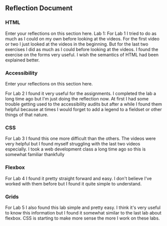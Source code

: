 ## Reflection Document

### HTML

Enter your reflections on this section here.
Lab 1:
For Lab 1 I tried to do as much as I could on my own before looking at the videos. For the first video or two I just looked at the videos in the beginning.
But for the last two exercises I did as much as I could before looking at the videos. I found the exercise on the forms very useful. I wish the semantics of HTML had been explained better.

### Accessibility

Enter your reflections on this section here.

For Lab 2 I found it very useful for the assignments. I completed the lab a long time ago but I'm just doing the reflection now. At first I had some trouble getting used to the accessibility audits but after a while I found them helpful because at times I would forget to add a legend to a fieldset or other things of that nature.

### CSS

For Lab 3 I found this one more difficult than the others. The videos were very helpful but I found myself struggling with the last two videos especially. I took a web development class a long time ago so this is somewhat familiar thankfully

### Flexbox

For Lab 4 I found it pretty straight forward and easy. I don't believe I've worked with them before but I found it quite simple to understand.

### Grids

For Lab 5 I also found this lab simple and pretty easy. I think it's very useful to know this information but I found it somewhat similar to the last lab about flexbox. CSS is starting to make more sense the more I work on these labs.
